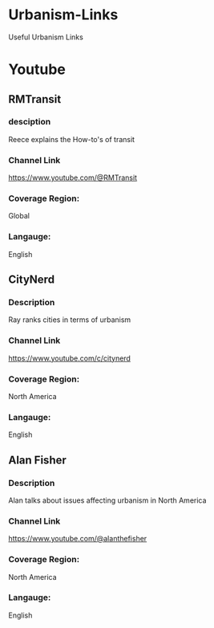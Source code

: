 # Urbanism-Links
Useful Urbanism Links

# Youtube

## RMTransit

### desciption
Reece explains the How-to's of transit

### Channel Link
https://www.youtube.com/@RMTransit

### Coverage Region:
Global

### Langauge:
English

## CityNerd

### Description
Ray ranks cities in terms of urbanism

### Channel Link
https://www.youtube.com/c/citynerd

### Coverage Region:
North America

### Langauge:
English

## Alan Fisher

### Description 
Alan talks about issues affecting urbanism in North America

### Channel Link
https://www.youtube.com/@alanthefisher

### Coverage Region:
North America

### Langauge:
English

